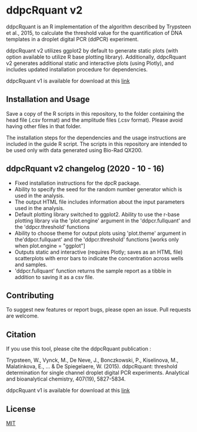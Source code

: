 # ddpcRquant v2

ddpcRquant is an R implementation of the algorithm described by Trypsteen et al., 2015, to calculate the threshold value for the quantification of DNA templates in a droplet digital PCR (ddPCR) experiment.

ddpcRquant v2 utilizes ggplot2 by default to generate static plots (with option available to utilize R base plotting library). Additionally, ddpcRquant v2 generates additional static and interactive plots (using Plotly), and includes updated installation procedure for dependencies.

ddpcRquant v1 is available for download at this [link](https://ddpcrquant.ugent.be/)

## Installation and Usage

Save a copy of the R scripts in this repository, to the folder containing the head file (.csv format) and the amplitude files (.csv format). Please avoid having other files in that folder. 

The installation steps for the dependencies and the usage instructions are included in the guide R script. The scripts in this repository are intended to be used only with data generated using Bio-Rad QX200.

## ddpcRquant v2 changelog (2020 - 10 - 16)

- Fixed installation instructions for the dpcR package.
- Ability to specify the seed for the random number generator which is used in the analysis.
- The output HTML file includes information about the input parameters used in the analysis.
- Default plotting library switched to ggplot2. Ability to use the r-base plotting library via the 'plot.engine' argument in the 'ddpcr.fullquant' and the 'ddpcr.threshold' functions
- Ability to choose theme for output plots using 'plot.theme' argument in the'ddpcr.fullquant' and the 'ddpcr.threshold' functions [works only when plot.engine = "ggplot"] 
- Outputs static and interactive (requires Plotly; saves as an HTML file) scatterplots with error bars to indicate the concentration across wells and samples.
- 'ddpcr.fullquant' function returns the sample report as a tibble in addition to saving it as a csv file.

## Contributing

To suggest new features or report bugs, please open an issue. Pull requests are welcome.

## Citation

If you use this tool, please cite the ddpcRquant publication :

Trypsteen, W., Vynck, M., De Neve, J., Bonczkowski, P., Kiselinova, M., Malatinkova, E., ... & De Spiegelaere, W. (2015). ddpcRquant: threshold determination for single channel droplet digital PCR experiments. Analytical and bioanalytical chemistry, 407(19), 5827-5834.

ddpcRquant v1 is available for download at this [link](https://ddpcrquant.ugent.be/)

## License
[MIT](https://choosealicense.com/licenses/mit/)
